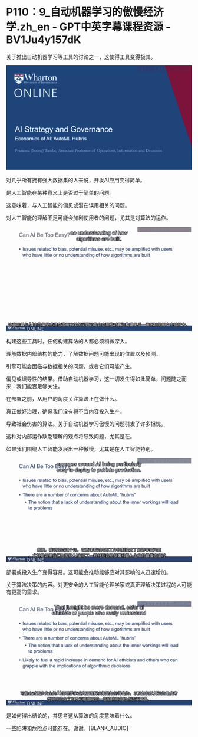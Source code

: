 # P110：9_自动机器学习的傲慢经济学.zh_en - GPT中英字幕课程资源 - BV1Ju4y157dK

关于推出自动机器学习等工具的讨论之一，这使得工具变得极其。

![](img/ad1eff9b3d7a0f72db833a59a818e913_1.png)

对几乎所有拥有强大数据集的人来说，开发AI应用变得简单。

是人工智能在某种意义上是否过于简单的问题。

这意味着，与人工智能的偏见或潜在误用相关的问题。

对人工智能的理解不足可能会加剧使用者的问题，尤其是对算法的运作。

![](img/ad1eff9b3d7a0f72db833a59a818e913_3.png)

构建这些工具时，任何构建算法的人都必须稍微深入。

理解数据内部结构的能力，了解数据问题可能出现的位置以及预测。

引擎可能会面临与数据相关的问题，或者它们可能产生。

偏见或误导性的结果。借助自动机器学习，这一切发生得如此简单，问题随之而来：我们能否足够关注。

在部署之前，从用户的角度关注算法正在做什么。

真正做好治理，确保我们没有将不当内容投入生产。

导致社会伤害的算法。关于自动机器学习傲慢的问题引发了许多担忧。

这种对内部运作缺乏理解的观点将导致问题，尤其是在。

如果我们围绕人工智能发展出一种傲慢，尤其是在人工智能特别。

![](img/ad1eff9b3d7a0f72db833a59a818e913_5.png)

部署或投入生产变得容易。这可能会推动能够应对其影响的人迅速增加。

关于算法决策的内容。对更安全的人工智能伦理学家或真正理解决策过程的人可能有更高的需求。

![](img/ad1eff9b3d7a0f72db833a59a818e913_7.png)

是如何得出结论的，并思考这从算法的角度意味着什么。

一些陷阱和危险点可能存在。谢谢。[BLANK_AUDIO]
